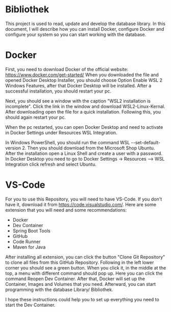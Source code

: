# Bibliothek


This project is used to read, update and develop the database library. In this document, I will describe how you can install Docker, configure Docker and
configure your system so you can start working with the database.

# Docker

First, you need to download Docker of the official website: https://www.docker.com/get-started/
When you downloaded the file and opened Docker Desktop Installer, you should choose Option Enable WSL 2 Windows Features, after that Docker Desktop will be installed. After a successful installation, you should restart your pc.

Next, you should see a window with the caption "WSL2 installation is incomplete". Click the link in the window and download WSL2-Linux-Kernal. After downloading
open the file for a quick installation. Following this, you should again restart your pc. 

When the pc restarted, you can open Docker Desktop and need to activate in Docker Settings under Resources WSL Integration.

In Windows PowerShell, you should run the command WSL --set-default-version 2. Then you should download from the Microsoft Shop Ubuntu. After the installation
open a Linux Shell and create a user with a password. In Docker Desktop you need to go to Docker Settings → Resources —> WSL Integration click refresh and select
Ubuntu.

# VS-Code

For you to use this Repository, you will need to have VS-Code. If you don't have it, download it from https://code.visualstudio.com/. 
Here are some extension that you will need and some recommendations:
  - Docker
  - Dev Container
  - Spring Boot Tools
  - GitHub
  - Code Runner
  - Maven for Java

After installing all extension, you can click the button "Clone Git Repository" to clone all files from this GitHub Repository. Following  in the left lower corner you should see a green button. When you click it, in the middle at the top, a menu with different command should pop up. Here you can click the command Reopen Dev Container. After that, Docker will set up the Container, Images and Volumes that you need. Afterward, you can start programming with the database Library/ Bibliothek.

I hope these instructions could help you to set up everything you need to start the Dev Container.
